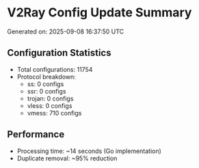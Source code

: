 # V2Ray Config Update Summary
Generated on: 2025-09-08 16:37:50 UTC

## Configuration Statistics
- Total configurations: 11754
- Protocol breakdown:
  - ss: 0 configs
  - ssr: 0 configs
  - trojan: 0 configs
  - vless: 0 configs
  - vmess: 710 configs

## Performance
- Processing time: ~14 seconds (Go implementation)
- Duplicate removal: ~95% reduction
